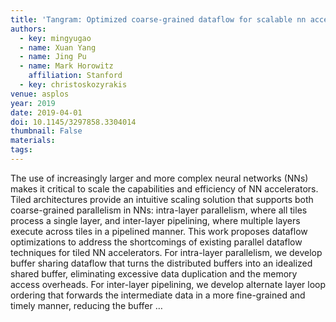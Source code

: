 ```yaml
---
title: 'Tangram: Optimized coarse-grained dataflow for scalable nn accelerators'
authors:
  - key: mingyugao
  - name: Xuan Yang
  - name: Jing Pu
  - name: Mark Horowitz
    affiliation: Stanford
  - key: christoskozyrakis
venue: asplos
year: 2019
date: 2019-04-01
doi: 10.1145/3297858.3304014
thumbnail: False
materials:
tags:
---
```

The use of increasingly larger and more complex neural networks (NNs) makes it critical to scale the capabilities and efficiency of NN accelerators. Tiled architectures provide an intuitive scaling solution that supports both coarse-grained parallelism in NNs: intra-layer parallelism, where all tiles process a single layer, and inter-layer pipelining, where multiple layers execute across tiles in a pipelined manner. This work proposes dataflow optimizations to address the shortcomings of existing parallel dataflow techniques for tiled NN accelerators. For intra-layer parallelism, we develop buffer sharing dataflow that turns the distributed buffers into an idealized shared buffer, eliminating excessive data duplication and the memory access overheads. For inter-layer pipelining, we develop alternate layer loop ordering that forwards the intermediate data in a more fine-grained and timely manner, reducing the buffer …
